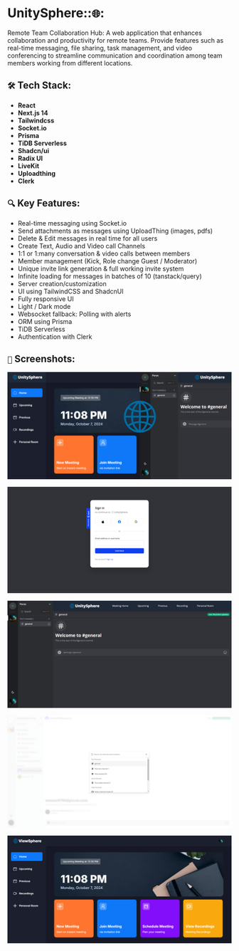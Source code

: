 
# UnitySphere::```🌐```:

Remote Team Collaboration Hub: A web application that enhances collaboration and productivity for remote teams. Provide features such as real-time messaging, file sharing, task management, and video conferencing to streamline communication and coordination among team members working from different locations. 

<!--👾 -->

<!-- 
## ```🚀``` App Deployed On Render & Vercel:

**Live On Vercel** : [```UnitySphere.Vercel.App```](https://unitysphere.vercel.app)
&nbsp; & &nbsp; 
**Live On Render** : [```UnitySphere.OnRender.Com```](https://unitysphere.onrender.com)
-->

## ```🛠️``` Tech Stack:

- **React**
- **Next.js 14**
- **Tailwindcss**
- **Socket.io**
- **Prisma**
- **TiDB Serverless**
- **Shadcn/ui**
- **Radix UI**
- **LiveKit**
- **Uploadthing**
- **Clerk**

<!-- 
## ```🎞️``` Presentation:
https://youtu.be/U-aNRVWFkz0
-->

## ```🔍``` Key Features:

- Real-time messaging using Socket.io
- Send attachments as messages using UploadThing (images, pdfs)
- Delete & Edit messages in real time for all users
- Create Text, Audio and Video call Channels
- 1:1 or 1:many conversation & video calls between members
- Member management (Kick, Role change Guest / Moderator)
- Unique invite link generation & full working invite system
- Infinite loading for messages in batches of 10 (tanstack/query)
- Server creation/customization
- UI using TailwindCSS and ShadcnUI
- Fully responsive UI
- Light / Dark mode
- Websocket fallback: Polling with alerts
- ORM using Prisma
- TiDB Serverless 
- Authentication with Clerk

## ```📸``` Screenshots:

![App Screenshot](https://github.com/saxenaparas/UnitySphere/blob/main/public/screenshots/Unity&ViewSphere.png)

![App Screenshot](https://github.com/saxenaparas/UnitySphere/blob/main/public/screenshots/UnityLogin.png)

![App Screenshot](https://github.com/saxenaparas/UnitySphere/blob/main/public/screenshots/UnityMain.png)

![App Screenshot](https://raw.githubusercontent.com/RiP3rQ/Discord-Clone-NextJs/main/screenshots/2.PNG)

![App Screenshot](https://github.com/saxenaparas/UnitySphere/blob/main/public/screenshots/ViewSphere.png)

<!-- 
![App Screenshot](https://raw.githubusercontent.com/RiP3rQ/Discord-Clone-NextJs/main/screenshots/3.PNG)
-->


<!--
MIT License

Copyright (c) 2023 Antonio Erdeljac

Permission is hereby granted, free of charge, to any person obtaining a copy
of this software and associated documentation files (the "Software"), to deal
in the Software without restriction, including without limitation the rights
to use, copy, modify, merge, publish, distribute, sublicense, and/or sell
copies of the Software, and to permit persons to whom the Software is
furnished to do so, subject to the following conditions:

The above copyright notice and this permission notice shall be included in all
copies or substantial portions of the Software.

THE SOFTWARE IS PROVIDED "AS IS", WITHOUT WARRANTY OF ANY KIND, EXPRESS OR
IMPLIED, INCLUDING BUT NOT LIMITED TO THE WARRANTIES OF MERCHANTABILITY,
FITNESS FOR A PARTICULAR PURPOSE AND NONINFRINGEMENT. IN NO EVENT SHALL THE
AUTHORS OR COPYRIGHT HOLDERS BE LIABLE FOR ANY CLAIM, DAMAGES OR OTHER
LIABILITY, WHETHER IN AN ACTION OF CONTRACT, TORT OR OTHERWISE, ARISING FROM,
OUT OF OR IN CONNECTION WITH THE SOFTWARE OR THE USE OR OTHER DEALINGS IN THE
SOFTWARE.
-->
